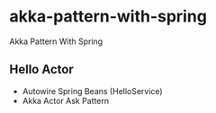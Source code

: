 # akka-pattern-with-spring
Akka Pattern With Spring

## Hello Actor
- Autowire Spring Beans (HelloService)
- Akka Actor Ask Pattern